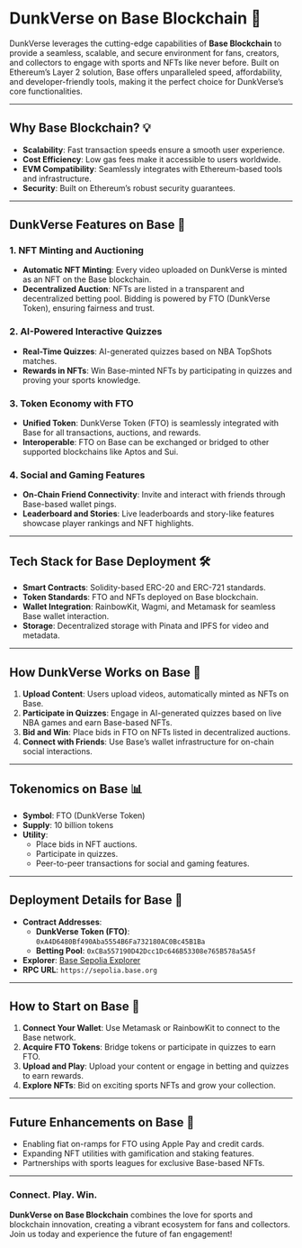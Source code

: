 # DunkVerse on Base Blockchain 🌉

DunkVerse leverages the cutting-edge capabilities of **Base Blockchain** to provide a seamless, scalable, and secure environment for fans, creators, and collectors to engage with sports and NFTs like never before. Built on Ethereum’s Layer 2 solution, Base offers unparalleled speed, affordability, and developer-friendly tools, making it the perfect choice for DunkVerse’s core functionalities.

---

## Why Base Blockchain? 💡

- **Scalability**: Fast transaction speeds ensure a smooth user experience.
- **Cost Efficiency**: Low gas fees make it accessible to users worldwide.
- **EVM Compatibility**: Seamlessly integrates with Ethereum-based tools and infrastructure.
- **Security**: Built on Ethereum’s robust security guarantees.

---

## DunkVerse Features on Base 🌟

### 1. **NFT Minting and Auctioning**
- **Automatic NFT Minting**: Every video uploaded on DunkVerse is minted as an NFT on the Base blockchain.
- **Decentralized Auction**: NFTs are listed in a transparent and decentralized betting pool. Bidding is powered by FTO (DunkVerse Token), ensuring fairness and trust.

### 2. **AI-Powered Interactive Quizzes**
- **Real-Time Quizzes**: AI-generated quizzes based on NBA TopShots matches.
- **Rewards in NFTs**: Win Base-minted NFTs by participating in quizzes and proving your sports knowledge.

### 3. **Token Economy with FTO**
- **Unified Token**: DunkVerse Token (FTO) is seamlessly integrated with Base for all transactions, auctions, and rewards.
- **Interoperable**: FTO on Base can be exchanged or bridged to other supported blockchains like Aptos and Sui.

### 4. **Social and Gaming Features**
- **On-Chain Friend Connectivity**: Invite and interact with friends through Base-based wallet pings.
- **Leaderboard and Stories**: Live leaderboards and story-like features showcase player rankings and NFT highlights.

---

## Tech Stack for Base Deployment 🛠️

- **Smart Contracts**: Solidity-based ERC-20 and ERC-721 standards.
- **Token Standards**: FTO and NFTs deployed on Base blockchain.
- **Wallet Integration**: RainbowKit, Wagmi, and Metamask for seamless Base wallet interaction.
- **Storage**: Decentralized storage with Pinata and IPFS for video and metadata.

---

## How DunkVerse Works on Base 🚀

1. **Upload Content**: Users upload videos, automatically minted as NFTs on Base.
2. **Participate in Quizzes**: Engage in AI-generated quizzes based on live NBA games and earn Base-based NFTs.
3. **Bid and Win**: Place bids in FTO on NFTs listed in decentralized auctions.
4. **Connect with Friends**: Use Base’s wallet infrastructure for on-chain social interactions.

---

## Tokenomics on Base 📊

- **Symbol**: FTO (DunkVerse Token)
- **Supply**: 10 billion tokens
- **Utility**:
  - Place bids in NFT auctions.
  - Participate in quizzes.
  - Peer-to-peer transactions for social and gaming features.

---

## Deployment Details for Base 📝

- **Contract Addresses**:
  - **DunkVerse Token (FTO)**: `0xA4D6480Bf490Aba5554B6Fa732180AC0Bc45B1Ba`
  - **Betting Pool**: `0xCBa557190D42Dcc1Dc646B53308e765B578a5A5f`
- **Explorer**: [Base Sepolia Explorer](https://sepolia-explorer.base.org)
- **RPC URL**: `https://sepolia.base.org`

---

## How to Start on Base 🚀

1. **Connect Your Wallet**: Use Metamask or RainbowKit to connect to the Base network.
2. **Acquire FTO Tokens**: Bridge tokens or participate in quizzes to earn FTO.
3. **Upload and Play**: Upload your content or engage in betting and quizzes to earn rewards.
4. **Explore NFTs**: Bid on exciting sports NFTs and grow your collection.

---

## Future Enhancements on Base 🌟

- Enabling fiat on-ramps for FTO using Apple Pay and credit cards.
- Expanding NFT utilities with gamification and staking features.
- Partnerships with sports leagues for exclusive Base-based NFTs.

---

### **Connect. Play. Win.**  
**DunkVerse on Base Blockchain** combines the love for sports and blockchain innovation, creating a vibrant ecosystem for fans and collectors. Join us today and experience the future of fan engagement!
